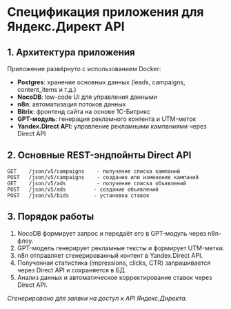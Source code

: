# Спецификация приложения для Яндекс.Директ API

## 1. Архитектура приложения
Приложение развёрнуто с использованием Docker:
- **Postgres**: хранение основных данных (leads, campaigns, content_items и т.д.)
- **NocoDB**: low-code UI для управления данными
- **n8n**: автоматизация потоков данных
- **Bitrix**: фронтенд сайта на основе 1C-Битрикс
- **GPT-модуль**: генерация рекламного контента и UTM-меток
- **Yandex.Direct API**: управление рекламными кампаниями через Direct API

## 2. Основные REST-эндпойнты Direct API
```
GET    /json/v5/campaigns    - получение списка кампаний
POST   /json/v5/campaigns    - создание или изменение кампаний
GET    /json/v5/ads          - получение списка объявлений
POST   /json/v5/ads         - создание объявлений
POST   /json/v5/bids        - установка ставок
```

## 3. Порядок работы
1. NocoDB формирует запрос и передаёт его в GPT-модуль через n8n-флоу.  
2. GPT-модель генерирует рекламные тексты и формирует UTM-метки.  
3. n8n отправляет сгенерированный контент в Yandex.Direct API.  
4. Полученная статистика (impressions, clicks, CTR) запрашивается через Direct API и сохраняется в БД.  
5. Анализ данных и автоматическое корректирование ставок через Direct API.

*Сгенерировано для заявки на доступ к API Яндекс.Директа.*